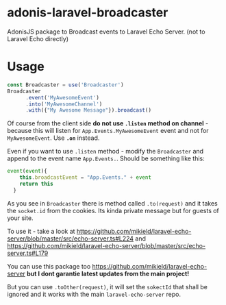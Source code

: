 # adonis-laravel-broadcaster
AdonisJS package to Broadcast events to Laravel Echo Server. (not to Laravel Echo directly)

# Usage
```js
const Broadcaster = use('Broadcaster')
Broadcaster
      .event('MyAwesomeEvent')
      .into('MyAwesomeChannel')
      .with({"My Awesome Message"}).broadcast()
```
Of course from the client side **do not use `.listen` method on channel** - because this will listen for `App.Events.MyAwesomeEvent` event and not for `MyAwesomeEvent`. Use **`.on`** instead.

Even if you want to use `.listen` method - modify the `Broadcaster` and append to the event name  `App.Events.`. Should be something like this:
```js
event(event){
    this.broadcastEvent = "App.Events." + event
    return this
  }
```

As you see in `Broadcaster` there is method called `.to(request)` and it takes the `socket.id` from the cookies. Its kinda private message but for guests of your site.

To use it - take a look at 
https://github.com/mikield/laravel-echo-server/blob/master/src/echo-server.ts#L224 
and 
https://github.com/mikield/laravel-echo-server/blob/master/src/echo-server.ts#L179

You can use this package too https://github.com/mikield/laravel-echo-server **but I dont garantie latest updates from the main project!**

But you can use `.toOther(request)`, it will set the `sokectId` that shall be ignored and it works with the main `laravel-echo-server` repo.

